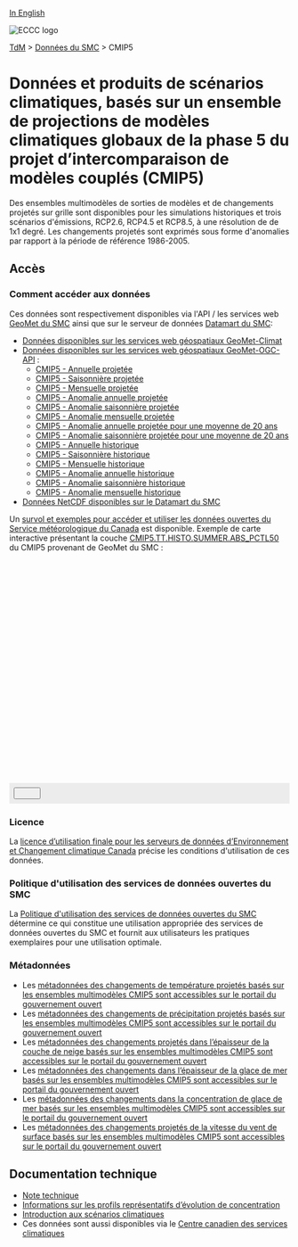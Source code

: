 [In English](readme_cmip5_en.md)

![ECCC logo](../../img_eccc-logo.png)

[TdM](../../readme_fr.md) > [Données du SMC](../readme_fr.md) > CMIP5

# Données et produits de scénarios climatiques, basés sur un ensemble de projections de modèles climatiques globaux de la phase 5 du projet d’intercomparaison de modèles couplés (CMIP5) 

Des ensembles multimodèles de sorties de modèles et de changements projetés sur grille sont disponibles pour les simulations historiques et trois scénarios d'émissions, RCP2.6, RCP4.5 et RCP8.5, à une résolution de de 1x1 degré. Les changements projetés sont exprimés sous forme d'anomalies par rapport à la période de référence 1986-2005. 

## Accès

### Comment accéder aux données

Ces données sont respectivement disponibles via l'API / les services web [GeoMet du SMC](../../msc-geomet/readme_fr.md) ainsi que sur le serveur de données [Datamart du SMC](../../msc-datamart/readme_fr.md):

* [Données disponibles sur les services web géospatiaux GeoMet-Climat](readme_cmip5-geomet_fr.md)
* [Données disponibles sur les services web géospatiaux GeoMet-OGC-API](https://api.meteo.gc.ca/) :
    * [CMIP5 - Annuelle projetée](https://api.meteo.gc.ca/collections/climate:cmip5:projected:annual:absolute)
    * [CMIP5 - Saisonnière projetée](https://api.meteo.gc.ca/collections/climate:cmip5:projected:seasonal:absolute)
    * [CMIP5 - Mensuelle projetée](https://api.meteo.gc.ca/collections/climate:cmip5:projected:monthly:absolute)
    * [CMIP5 - Anomalie annuelle projetée](https://api.meteo.gc.ca/collections/climate:cmip5:projected:annual:anomaly)
    * [CMIP5 - Anomalie saisonnière projetée](https://api.meteo.gc.ca/collections/climate:cmip5:projected:seasonal:anomaly)
    * [CMIP5 - Anomalie mensuelle projetée](https://api.meteo.gc.ca/collections/climate:cmip5:projected:monthly:anomaly)
    * [CMIP5 - Anomalie annuelle projetée pour une moyenne de 20 ans](https://api.meteo.gc.ca/collections/climate:cmip5:projected:annual:P20Y-Avg)
    * [CMIP5 - Anomalie saisonnière projetée pour une moyenne de 20 ans](https://api.meteo.gc.ca/collections/climate:cmip5:projected:seasonal:P20Y-Avg)
    * [CMIP5 - Annuelle historique](https://api.meteo.gc.ca/collections/climate:cmip5:historical:annual:absolute)
    * [CMIP5 - Saisonnière historique](https://api.meteo.gc.ca/collections/climate:cmip5:historical:seasonal:absolute)
    * [CMIP5 - Mensuelle historique](https://api.meteo.gc.ca/collections/climate:cmip5:historical:monthly:absolute)
    * [CMIP5 - Anomalie annuelle historique](https://api.meteo.gc.ca/collections/climate:cmip5:historical:annual:anomaly)
    * [CMIP5 - Anomalie saisonnière historique](https://api.meteo.gc.ca/collections/climate:cmip5:historical:seasonal:anomaly)
    * [CMIP5 - Anomalie mensuelle historique](https://api.meteo.gc.ca/collections/climate:cmip5:historical:monthly:anomaly)
* [Données NetCDF disponibles sur le Datamart du SMC](readme_cmip5-datamart_fr.md)

Un [survol et exemples pour accéder et utiliser les données ouvertes du Service météorologique du Canada](../../usage/readme_fr.md) est disponible. Exemple de carte interactive présentant la couche [CMIP5.TT.HISTO.SUMMER.ABS_PCTL50](https://geo.weather.gc.ca/geomet-climate?service=WMS&version=1.3.0&request=GetCapabilities&lang=fr&layer=CMIP5.TT.HISTO.SUMMER.ABS_PCTL50) du CMIP5 provenant de GeoMet du SMC :

<div id="map" style="height: 400px;"></div>
<div id="controller" role="group" aria-label="Animation controls" style="background: #ececec; padding: 0.5rem;">
  <button id="exportmap" class="btn btn-primary btn-sm" type="button"><i class="fa fa-download" style="padding: 0rem 1rem"></i></button>
</div>

### Licence

La [licence d’utilisation finale pour les serveurs de données d’Environnement et Changement climatique Canada](../../licence/readme_fr.md) précise les conditions d'utilisation de ces données.

### Politique d'utilisation des services de données ouvertes du SMC

La [Politique d'utilisation des services de données ouvertes du SMC](../../usage-policy/readme_fr.md) détermine ce qui constitue une utilisation appropriée des services de données ouvertes du SMC et fournit aux utilisateurs les pratiques exemplaires pour une utilisation optimale.

### Métadonnées

* Les [métadonnées des changements de température projetés basés sur les ensembles multimodèles CMIP5 sont accessibles sur le portail du gouvernement ouvert](https://ouvert.canada.ca/data/fr/dataset/1e86f4f7-da88-403e-bd44-92065c0fd568)
* Les [métadonnées des changements de précipitation projetés basés sur les ensembles multimodèles CMIP5 sont accessibles sur le portail du gouvernement ouvert](https://ouvert.canada.ca/data/fr/dataset/eddd6eaf-34d7-4452-a994-3d928115a68b)
* Les [métadonnées des changements projetés dans l’épaisseur de la couche de neige basés sur les ensembles multimodèles CMIP5 sont accessibles sur le portail du gouvernement ouvert](https://ouvert.canada.ca/data/fr/dataset/0933f0dc-3625-4583-828a-86d032e4b737)
* Les [métadonnées des changements dans l’épaisseur de la glace de mer basés sur les ensembles multimodèles CMIP5 sont accessibles sur le portail du gouvernement ouvert](https://ouvert.canada.ca/data/fr/dataset/b6a68b05-58f3-4d71-89d8-25b5a5277796)
* Les [métadonnées des changements dans la concentration de glace de mer basés sur les ensembles multimodèles CMIP5 sont accessibles sur le portail du gouvernement ouvert](https://ouvert.canada.ca/data/fr/dataset/78f9e3e0-3a12-4321-99dd-eed047c31e5e)
* Les [métadonnées des changements projetés de la vitesse du vent de surface basés sur les ensembles multimodèles CMIP5 sont accessibles sur le portail du gouvernement ouvert](https://ouvert.canada.ca/data/fr/dataset/e0c71149-db7a-4700-acfd-1c8f9d778354)

## Documentation technique

* [Note technique](https://collaboration.cmc.ec.gc.ca/cmc/cmos/public_doc/msc-data/climate_cmip5/CMIP5_Technical_Documentation_fr.pdf)
* [Informations sur les profils représentatifs d’évolution de concentration](http://scenarios-climatiques.canada.ca/index.php?page=scen-rcp)
* [Introduction aux scénarios climatiques](http://scenarios-climatiques.canada.ca/index.php?page=cmip5-intro)
* Ces données sont aussi disponibles via le [Centre canadien des services climatiques](https://www.canada.ca/fr/environnement-changement-climatique/services/changements-climatiques/centre-canadien-services-climatiques/a-propos.html)


<link rel="stylesheet" href="https://cdnjs.cloudflare.com/ajax/libs/openlayers/4.6.5/ol.css" integrity="sha256-rQq4Fxpq3LlPQ8yP11i6Z2lAo82b6ACDgd35CKyNEBw=" crossorigin="anonymous" />
<script src="https://cdn.polyfill.io/v2/polyfill.min.js?features=requestAnimationFrame,Element.prototype.classList,URL"></script>
<script src="https://cdnjs.cloudflare.com/ajax/libs/openlayers/4.6.5/ol.js" integrity="sha256-77IKwU93jwIX7zmgEBfYGHcmeO0Fx2MoWB/ooh9QkBA=" crossorigin="anonymous"></script>
<script src="https://cdnjs.cloudflare.com/ajax/libs/FileSaver.js/1.3.3/FileSaver.min.js"></script>
<script>
    function isIE() {
      return window.navigator.userAgent.match(/(MSIE|Trident)/);
    }
    var head = document.getElementsByTagName('head')[0];
    var js = document.createElement("script");
    js.type = "text/javascript";
    if (isIE())
    {
        js.src = "../../../js/cmip5_ie.js";
        document.getElementById("controller").setAttribute("hidden", true);
    }
    else
    {
        js.src = "../../../js/cmip5.js";
    }
    head.appendChild(js);
</script>
